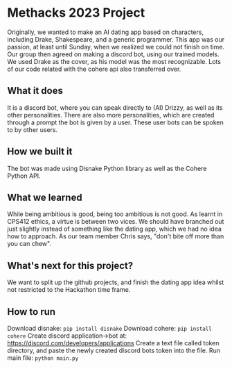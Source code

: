 # Methacks 2023 Project
Originally, we wanted to make an AI dating app based on characters, including Drake, Shakespeare, and a generic programmer. This app was our passion, at least until Sunday, when we realized we could not finish on time. Our group then agreed on making a discord bot, using our trained models. We used Drake as the cover, as his model was the most recognizable. Lots of our code related with the cohere api also transferred over.

## What it does
It is a discord bot, where you can speak directly to (AI) Drizzy, as well as its other personalities. There are also more personalities, which are created through a prompt the bot is given by a user. These user bots can be spoken to by other users.

## How we built it
The bot was made using Disnake Python library as well as the Cohere Python API.

## What we learned
While being ambitious is good, being too ambitious is not good. As learnt in CPS412 ethics, a virtue is between two vices. We should have branched out just slightly instead of something like the dating app, which we had no idea how to approach. As our team member Chris says, "don't bite off more than you can chew".

## What's next for this project?
We want to split up the github projects, and finish the dating app idea whilst not restricted to the Hackathon time frame.

## How to run
Download disnake:  `pip install disnake`
Download cohere: `pip install cohere`
Create discord application->bot at: https://discord.com/developers/applications
Create a text file called token directory, and paste the newly created discord bots token into the file.
Run main file: `python main.py`

